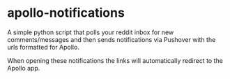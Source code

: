 # apollo-notifications

A simple python script that polls your reddit inbox for new comments/messages
and then sends notifications via Pushover with the urls formatted for Apollo.

When opening these notifications the links will automatically redirect to the
Apollo app.
